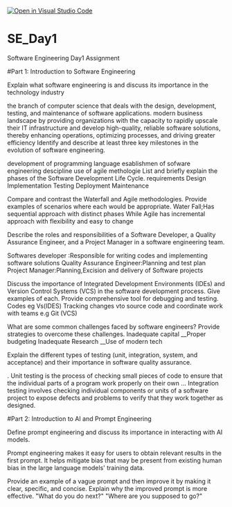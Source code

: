 [![Open in Visual Studio Code](https://classroom.github.com/assets/open-in-vscode-2e0aaae1b6195c2367325f4f02e2d04e9abb55f0b24a779b69b11b9e10269abc.svg)](https://classroom.github.com/online_ide?assignment_repo_id=15599600&assignment_repo_type=AssignmentRepo)
# SE_Day1
Software Engineering Day1 Assignment

#Part 1: Introduction to Software Engineering

Explain what software engineering is and discuss its importance in the technology industry

 the branch of computer science that deals with the design, development, testing, and maintenance of software applications.
 modern business landscape by providing organizations with the capacity to rapidly upscale their IT infrastructure and develop high-quality, reliable software solutions, thereby enhancing operations, optimizing processes, and driving greater efficiency
Identify and describe at least three key milestones in the evolution of software engineering.

development of programming language
esablishmen of sofware engineering descipline
use of agile methologie
List and briefly explain the phases of the Software Development Life Cycle.
requirements 
Design 
Implementation 
Testing 
Deployment 
Maintenance 



Compare and contrast the Waterfall and Agile methodologies. Provide examples of scenarios where each would be appropriate.
Water Fall;Has sequential approach with distinct  phases While Agile has incremental approach  with  flexibility  and easy to change 


Describe the roles and responsibilities of a Software Developer, a Quality Assurance Engineer, and a Project Manager in a software engineering team.

Softwares developer :Responsible for writing codes and implementing software solutions
Quality Assurance  Engineer:Planning and test plan
Project Manager:Planning,Excision and delivery of Software projects 


Discuss the importance of Integrated Development Environments (IDEs) and Version Control Systems (VCS) in the software development process. Give examples of each.
Provide comprehensive tool for debugging and  testing. Codes eg Vs(IDES)
Tracking changes vto source code and coordinate work with teams e.g Git (VCS)


What are some common challenges faced by software engineers? Provide strategies to overcome these challenges.
Inadequate capital __Proper budgeting
Inadequate Research __Use of modern tech


Explain the different types of testing (unit, integration, system, and acceptance) and their importance in software quality assurance.

. Unit testing is the process of checking small pieces of code to ensure that the individual parts of a program work properly on their own ...
Integration testing involves checking individual components or units of a software project to expose defects and problems to verify that they work together as designed.

#Part 2: Introduction to AI and Prompt Engineering


Define prompt engineering and discuss its importance in interacting with AI models.

Prompt engineering makes it easy for users to obtain relevant results in the first prompt. It helps mitigate bias that may be present from existing human bias in the large language models' training data.

Provide an example of a vague prompt and then improve it by making it clear, specific, and concise. Explain why the improved prompt is more effective.
"What do you do next?" "Where are you supposed to go?"

